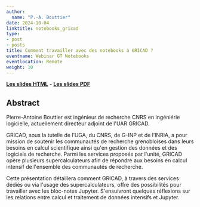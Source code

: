 ```yaml
---
author:
  name: "P.-A. Bouttier"
date: 2024-10-04
linktitle: notebooks_gricad
type:
- post
- posts
title: Comment travailler avec des notebooks à GRICAD ?
eventname: Webinar GT Notebooks
eventlocation: Remote
weight: 10
---
```


[**Les slides HTML**](/talks/notebooks_gricad_2024.html) - [**Les slides PDF**](/talks/notebooks_gricad_2024.pdf)

## Abstract

Pierre-Antoine Bouttier est ingénieur de recherche CNRS en ingéniérie logicielle, actuellement directeur adjoint de l'UAR GRICAD.

GRICAD, sous la tutelle de l’UGA, du CNRS, de G-INP et de l’INRIA, a pour mission de soutenir les communautés de recherche grenobloises dans leurs besoins en calcul scientifique ainsi qu'en gestion des données et des logiciels de recherche. Parmi les services proposés par l'unité, GRICAD opère plusieurs supercalculateurs afin de répondre aux besoins en calcul intensif de l'ensemble des communautés de recherche.

Cette présentation détaillera comment GRICAD, à travers des services dédiés ou via l'usage des supercalculateurs, offre des possibilités pour travailler avec les bloc-notes Jupyter. S'ensuivront quelques réflexions sur les relations entre calcul et traitement de données intensifs et Jupyter.
